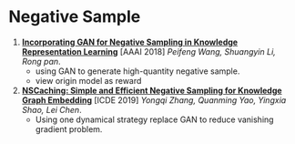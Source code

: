 # Negative Sample

1. [**Incorporating GAN for Negative Sampling in Knowledge Representation Learning**](https://github.com/iofu728/PaperRead/blob/master/paper/ML/NegativeSample/IncorporatingGANforNegativeSamplinginKnowledgeRepresentationLearning.pdf) [AAAI 2018] _Peifeng Wang, Shuangyin Li, Rong pan_.
   - using GAN to generate high-quantity negative sample.
   - view origin model as reward
2. [**NSCaching: Simple and Efficient Negative Sampling for Knowledge Graph Embedding**](https://github.com/iofu728/PaperRead/blob/master/paper/ML/NegativeSample/NSCaching.pdf) [ICDE 2019] _Yongqi Zhang, Quanming Yao, Yingxia Shao, Lei Chen_.
   - Using one dynamical strategy replace GAN to reduce vanishing gradient problem.
